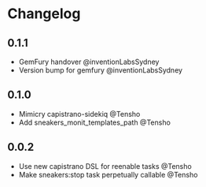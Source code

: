 # Changelog

## 0.1.1
- GemFury handover @inventionLabsSydney
- Version bump for gemfury @inventionLabsSydney

## 0.1.0

- Mimicry capistrano-sidekiq @Tensho
- Add sneakers_monit_templates_path @Tensho

## 0.0.2

- Use new capistrano DSL for reenable tasks @Tensho
- Make sneakers:stop task perpetually callable @Tensho
